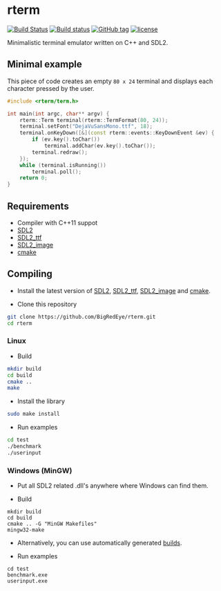 # rterm #

[![Build Status](https://travis-ci.org/BigRedEye/rterm.svg)](https://travis-ci.org/BigRedEye/rterm)
[![Build status](https://ci.appveyor.com/api/projects/status/ch37wqe58bkt6577?svg=true)](https://ci.appveyor.com/project/BigRedEye/rterm)
[![GitHub tag](https://img.shields.io/github/tag/BigRedEye/rterm.svg)](https://semver.org)
[![license](https://img.shields.io/github/license/BigRedEye/rterm.svg)](https://github.com/BigRedEye/rterm/blob/master/LICENSE)

Minimalistic terminal emulator written on C++ and SDL2.

## Minimal example ##
This piece of code creates an empty `80 x 24` terminal and displays each character pressed by the user.
```cpp
#include <rterm/term.h>

int main(int argc, char** argv) {
    rterm::Term terminal(rterm::TermFormat(80, 24));
    terminal.setFont("DejaVuSansMono.ttf", 18);
    terminal.onKeyDown([&](const rterm::events::KeyDownEvent &ev) {
        if (ev.key().toChar())
            terminal.addChar(ev.key().toChar());
        terminal.redraw();
    });
    while (terminal.isRunning())
        terminal.poll();
    return 0;
}

```

## Requirements ##

+ Compiler with C++11 suppot
+ [SDL2](https://www.libsdl.org/download-2.0.php)
+ [SDL2_ttf](https://www.libsdl.org/projects/SDL_ttf/)
+ [SDL2_image](https://www.libsdl.org/projects/SDL_image/)
+ [cmake](https://cmake.org/)

## Compiling ##

+ Install the latest version of [SDL2](https://www.libsdl.org/download-2.0.php),
[SDL2_ttf](https://www.libsdl.org/projects/SDL_ttf/),
[SDL2_image](https://www.libsdl.org/projects/SDL_image/) and
[cmake](https://cmake.org/).

+ Clone this repository
```sh
git clone https://github.com/BigRedEye/rterm.git
cd rterm
```

### Linux ###

+ Build
```sh
mkdir build
cd build
cmake ..
make
```

+ Install the library
```sh
sudo make install
```

+ Run examples
```sh
cd test
./benchmark
./userinput
```

### Windows (MinGW) ###

+ Put all SDL2 related .dll's anywhere where Windows can find them.

+ Build
```
mkdir build
cd build
cmake .. -G "MinGW Makefiles"
mingw32-make
```

+ Alternatively, you can use automatically generated [builds](https://github.com/BigRedEye/rterm/releases).

+ Run examples
```
cd test
benchmark.exe
userinput.exe
```

